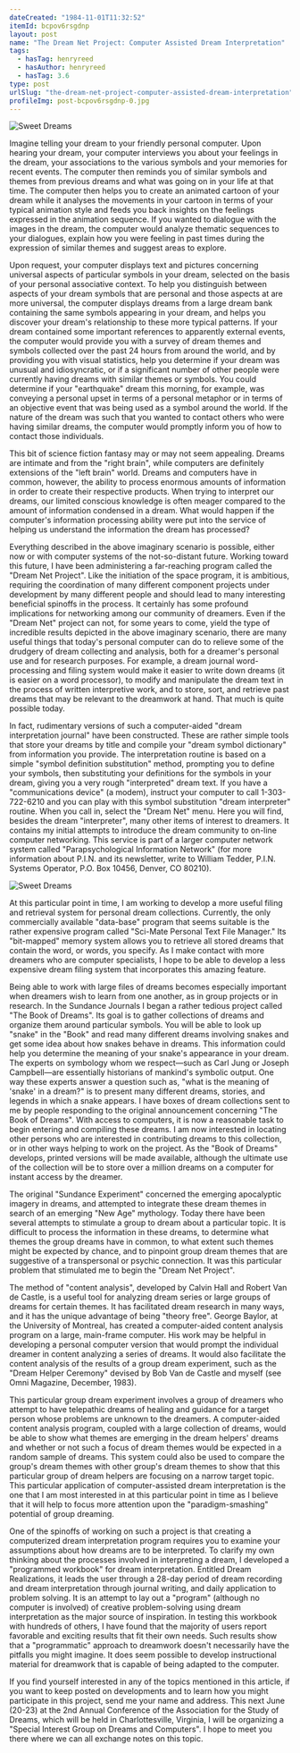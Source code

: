 ```yaml
---
dateCreated: "1984-11-01T11:32:52"
itemId: bcpov6rsgdnp
layout: post
name: "The Dream Net Project: Computer Assisted Dream Interpretation"
tags:
  - hasTag: henryreed
  - hasAuthor: henryreed
  - hasTag: 3.6
type: post
urlSlug: "the-dream-net-project-computer-assisted-dream-interpretation"
profileImg: post-bcpov6rsgdnp-0.jpg
---
```


![Sweet Dreams](../images/post-bcpov6rsgdnp-0.jpg)

Imagine telling your dream to your friendly personal computer. Upon hearing your dream, your computer interviews you about your feelings in the dream, your associations to the various symbols and your memories for recent events. The computer then reminds you of similar symbols and themes from previous dreams and what was going on in your life at that time. The computer then helps you to create an animated cartoon of your dream while it analyses the movements in your cartoon in terms of your typical animation style and feeds you back insights on the feelings expressed in the animation sequence. If you wanted to dialogue with the images in the dream, the computer would analyze thematic sequences to your dialogues, explain how you were feeling in past times during the expression of similar themes and suggest areas to explore. 

Upon request, your computer displays text and pictures concerning universal aspects of particular symbols in your dream, selected on the basis of your personal associative context. To help you distinguish between aspects of your dream symbols that are personal and those aspects at are more universal, the computer displays dreams from a large dream bank containing the same symbols appearing in your dream, and helps you discover your dream's relationship to these more typical patterns. If your dream contained some important references to apparently external events, the computer would provide you with a survey of dream themes and symbols collected over the past 24 hours from around the world, and by providing you with visual statistics, help you determine if your dream was unusual and idiosyncratic, or if a significant number of other people were currently having dreams with similar themes or symbols. You could determine if your "earthquake" dream this morning, for example, was conveying a personal upset in terms of a personal metaphor or in terms of an objective event that was being used as a symbol around the world. If the nature of the dream was such that you wanted to contact others who were having similar dreams, the computer would promptly inform you of how to contact those individuals. 

This bit of science fiction fantasy may or may not seem appealing. Dreams are intimate and from the "right brain", while computers are definitely extensions of the "left brain" world. Dreams and computers have in common, however, the ability to process enormous amounts of information in order to create their respective products. When trying to interpret our dreams, our limited conscious knowledge is often meager compared to the amount of information condensed in a dream. What would happen if the computer's information processing ability were put into the service of helping us understand the information the dream has processed?

Everything described in the above imaginary scenario is possible, either now or with computer systems of the not-so-distant future. Working toward this future, I have been administering a far-reaching program called the "Dream Net Project". Like the initiation of the space program, it is ambitious, requiring the coordination of many different component projects under development by many different people and should lead to many interesting beneficial spinoffs in the process. It certainly has some profound implications for networking among our community of dreamers. Even if the "Dream Net" project can not, for some years to come, yield the type of incredible results depicted in the above imaginary scenario, there are many useful things that today's personal computer can do to relieve some of the drudgery of dream collecting and analysis, both for a dreamer's personal use and for research purposes. For example, a dream journal word-processing and filing system would make it easier to write down dreams (it is easier on a word processor), to modify and manipulate the dream text in the process of written interpretive work, and to store, sort, and retrieve past dreams that may be relevant to the dreamwork at hand. That much is quite possible today. 

In fact, rudimentary versions of such a computer-aided "dream interpretation journal" have been constructed. These are rather simple tools that store your dreams by title and compile your "dream symbol dictionary" from information you provide. The interpretation routine is based on a simple "symbol definition substitution" method, prompting you to define your symbols, then substituting your definitions for the symbols in your dream, giving you a very rough "interpreted" dream text. If you have a "communications device" (a modem), instruct your computer to call 1-303-722-6210 and you can play with this symbol substitution "dream interpreter" routine. When you call in, select the "Dream Net" menu. Here you will find, besides the dream "interpreter", many other items of interest to dreamers. It contains my initial attempts to introduce the dream community to on-line computer networking. This service is part of a larger computer network system called "Parapsychological Information Network" (for more information about P.I.N. and its newsletter, write to William Tedder, P.I.N. Systems Operator, P.O. Box 10456, Denver, CO 80210).

![Sweet Dreams](../images/post-bcpov6rsgdnp-1.jpg) 

At this particular point in time, I am working to develop a more useful filing and retrieval system for personal dream collections. Currently, the only commercially available "data-base" program that seems suitable is the rather expensive program called "Sci-Mate Personal Text File Manager." Its "bit-mapped" memory system allows you to retrieve all stored dreams that contain the word, or words, you specify. As I make contact with more dreamers who are computer specialists, I hope to be able to develop a less expensive dream filing system that incorporates this amazing feature. 

Being able to work with large files of dreams becomes especially important when dreamers wish to learn from one another, as in group projects or in research. In the Sundance Journals I began a rather tedious project called "The Book of Dreams". Its goal is to gather collections of dreams and organize them around particular symbols. You will be able to look up "snake" in the "Book" and read many different dreams involving snakes and get some idea about how snakes behave in dreams. This information could help you determine the meaning of your snake's appearance in your dream. The experts on symbology whom we respect—such as Carl Jung or Joseph Campbell—are essentially historians of mankind's symbolic output. One way these experts answer a question such as, "what is the meaning of 'snake' in a dream?" is to present many different dreams, stories, and legends in which a snake appears. I have boxes of dream collections sent to me by people responding to the original announcement concerning "The Book of Dreams". With access to computers, it is now a reasonable task to begin entering and compiling these dreams. I am now interested in locating other persons who are interested in contributing dreams to this collection, or in other ways helping to work on the project. As the "Book of Dreams" develops, printed versions will be made available, although the ultimate use of the collection will be to store over a million dreams on a computer for instant access by the dreamer.

The original "Sundance Experiment" concerned the emerging apocalyptic imagery in dreams, and attempted to integrate these dream themes in search of an emerging "New Age" mythology. Today there have been several attempts to stimulate a group to dream about a particular topic. It is difficult to process the information in these dreams, to determine what themes the group dreams have in common, to what extent such themes might be expected by chance, and to pinpoint group dream themes that are suggestive of a transpersonal or psychic connection. It was this particular problem that stimulated me to begin the "Dream Net Project". 

The method of "content analysis", developed by Calvin Hall and Robert Van de Castle, is a useful tool for analyzing dream series or large groups of dreams for certain themes. It has facilitated dream research in many ways, and it has the unique advantage of being "theory free". George Baylor, at the University of Montreal, has created a computer-aided content analysis program on a large, main-frame computer. His work may be helpful in developing a personal computer version that would prompt the individual dreamer in content analyzing a series of dreams. It would also facilitate the content analysis of the results of a group dream experiment, such as the "Dream Helper Ceremony" devised by Bob Van de Castle and myself (see Omni Magazine, December, 1983).

This particular group dream experiment involves a group of dreamers who attempt to have telepathic dreams of healing and guidance for a target person whose problems are unknown to the dreamers. A computer-aided content analysis program, coupled with a large collection of dreams, would be able to show what themes are emerging in the dream helpers' dreams and whether or not such a focus of dream themes would be expected in a random sample of dreams. This system could also be used to compare the group's dream themes with other group's dream themes to show that this particular group of dream helpers are focusing on a narrow target topic. This particular application of computer-assisted dream interpretation is the one that I am most interested in at this particular point in time as I believe that it will help to focus more attention upon the "paradigm-smashing" potential of group dreaming. 

One of the spinoffs of working on such a project is that creating a computerized dream interpretation program requires you to examine your assumptions about how dreams are to be interpreted. To clarify my own thinking about the processes involved in interpreting a dream, I developed a "programmed workbook" for dream interpretation. Entitled Dream Realizations, it leads the user through a 28-day period of dream recording and dream interpretation through journal writing, and daily application to problem solving. It is an attempt to lay out a "program" (although no computer is involved) of creative problem-solving using dream interpretation as the major source of inspiration. In testing this workbook with hundreds of others, I have found that the majority of users report favorable and exciting results that fit their own needs. Such results show that a "programmatic" approach to dreamwork doesn't necessarily have the pitfalls you might imagine. It does seem possible to develop instructional material for dreamwork that is capable of being adapted to the computer. 

If you find yourself interested in any of the topics mentioned in this article, if you want to keep posted on developments and to learn how you might participate in this project, send me your name and address. This next June (20-23) at the 2nd Annual Conference of the Association for the Study of Dreams, which will be held in Charlottesville, Virginia, I will be organizing a "Special Interest Group on Dreams and Computers". I hope to meet you there where we can all exchange notes on this topic. 



